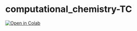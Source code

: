 # computational_chemistry-TC

 [![Open in Colab](https://colab.research.google.com/assets/colab-badge.svg)](https://colab.research.google.com/github/https://github.com/camilotayac/computational_chemistry-TC/tree/master/CoLab/Analisis_poros_HOLE2.ipynb)
